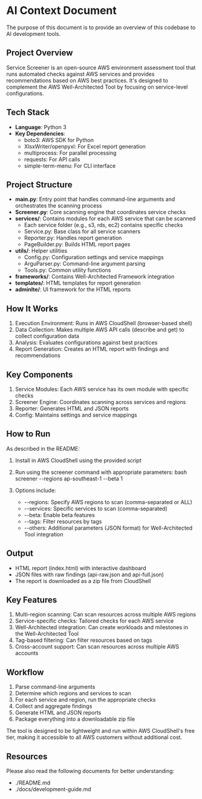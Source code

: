 # AI Context Document
The purpose of this document is to provide an overview of this codebase to AI development tools.

## Project Overview
Service Screener is an open-source AWS environment assessment tool that runs automated checks against AWS services and provides recommendations based on AWS best 
practices. It's designed to complement the AWS Well-Architected Tool by focusing on service-level configurations.

## Tech Stack
- **Language**: Python 3
- **Key Dependencies**:
  - boto3: AWS SDK for Python
  - XlsxWriter/openpyxl: For Excel report generation
  - multiprocess: For parallel processing
  - requests: For API calls
  - simple-term-menu: For CLI interface

## Project Structure
- **main.py**: Entry point that handles command-line arguments and orchestrates the scanning process
- **Screener.py**: Core scanning engine that coordinates service checks
- **services/**: Contains modules for each AWS service that can be scanned
  - Each service folder (e.g., s3, rds, ec2) contains specific checks
  - Service.py: Base class for all service scanners
  - Reporter.py: Handles report generation
  - PageBuilder.py: Builds HTML report pages
- **utils/**: Helper utilities
  - Config.py: Configuration settings and service mappings
  - ArguParser.py: Command-line argument parsing
  - Tools.py: Common utility functions
- **frameworks/**: Contains Well-Architected Framework integration
- **templates/**: HTML templates for report generation
- **adminlte/**: UI framework for the HTML reports

## How It Works
1. Execution Environment: Runs in AWS CloudShell (browser-based shell)
2. Data Collection: Makes multiple AWS API calls (describe and get) to collect configuration data
3. Analysis: Evaluates configurations against best practices
4. Report Generation: Creates an HTML report with findings and recommendations

## Key Components
1. Service Modules: Each AWS service has its own module with specific checks
2. Screener Engine: Coordinates scanning across services and regions
3. Reporter: Generates HTML and JSON reports
4. Config: Maintains settings and service mappings

## How to Run
As described in the README:
1. Install in AWS CloudShell using the provided script
2. Run using the screener command with appropriate parameters:
  bash
   screener --regions ap-southeast-1 --beta 1
   
3. Options include:
   - --regions: Specify AWS regions to scan (comma-separated or ALL)
   - --services: Specific services to scan (comma-separated)
   - --beta: Enable beta features
   - --tags: Filter resources by tags
   - --others: Additional parameters (JSON format) for Well-Architected Tool integration

## Output
- HTML report (index.html) with interactive dashboard
- JSON files with raw findings (api-raw.json and api-full.json)
- The report is downloaded as a zip file from CloudShell

## Key Features
1. Multi-region scanning: Can scan resources across multiple AWS regions
2. Service-specific checks: Tailored checks for each AWS service
3. Well-Architected integration: Can create workloads and milestones in the Well-Architected Tool
4. Tag-based filtering: Can filter resources based on tags
5. Cross-account support: Can scan resources across multiple AWS accounts

## Workflow
1. Parse command-line arguments
2. Determine which regions and services to scan
3. For each service and region, run the appropriate checks
4. Collect and aggregate findings
5. Generate HTML and JSON reports
6. Package everything into a downloadable zip file

The tool is designed to be lightweight and run within AWS CloudShell's free tier, making it accessible to all AWS customers without additional cost.

## Resources

Please also read the following documents for better understanding:
- ./README.md
- ./docs/development-guide.md
